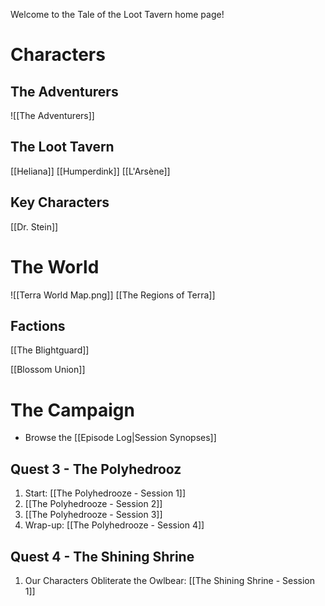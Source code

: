 Welcome to the Tale of the Loot Tavern home page!

# Characters

## The Adventurers
![[The Adventurers]]

## The Loot Tavern
[[Heliana]]
[[Humperdink]]
[[L'Arsène]]

## Key Characters
[[Dr. Stein]]

# The World
![[Terra World Map.png]]
[[The Regions of Terra]]

## Factions
[[The Blightguard]]

[[Blossom Union]]


# The Campaign
- Browse the [[Episode Log|Session Synopses]]

## Quest 3 - The Polyhedrooz
1. Start: [[The Polyhedrooze - Session 1]]
2. [[The Polyhedrooze - Session 2]]
3. [[The Polyhedrooze - Session 3]]
4. Wrap-up: [[The Polyhedrooze - Session 4]]

## Quest 4 - The Shining Shrine
1. Our Characters Obliterate the Owlbear: [[The Shining Shrine - Session 1]]
